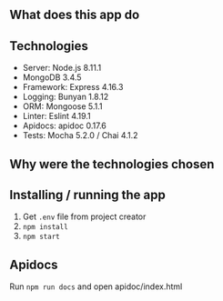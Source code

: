 ## What does this app do

## Technologies

- Server: Node.js 8.11.1
- MongoDB 3.4.5
- Framework: Express 4.16.3
- Logging: Bunyan 1.8.12
- ORM: Mongoose 5.1.1
- Linter: Eslint 4.19.1
- Apidocs: apidoc 0.17.6
- Tests: Mocha 5.2.0 / Chai 4.1.2

## Why were the technologies chosen

## Installing / running the app

1. Get `.env` file from project creator
2. `npm install`
3. `npm start`

## Apidocs

Run `npm run docs` and open apidoc/index.html